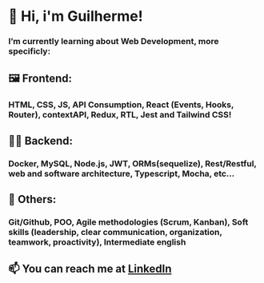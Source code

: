 # 👋 Hi, i'm Guilherme!
### I’m currently learning about Web Development, more specificly:
## 🖼️ Frontend:
### HTML, CSS, JS, API Consumption, React (Events, Hooks, Router), contextAPI, Redux, RTL, Jest and Tailwind CSS!
## 👨‍💻 Backend:
### Docker, MySQL, Node.js, JWT, ORMs(sequelize), Rest/Restful, web and software architecture, Typescript, Mocha, etc...
## 🔀 Others:
### Git/Github, POO, Agile methodologies (Scrum, Kanban), Soft skills (leadership, clear communication, organization, teamwork, proactivity), Intermediate english
## 📫 You can reach me at <a href="https://www.linkedin.com/in/guihallmann/"> LinkedIn </a>
